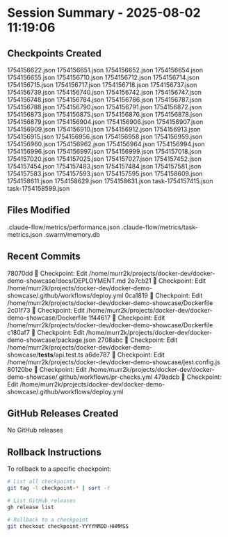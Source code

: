 # Session Summary - 2025-08-02 11:19:06

## Checkpoints Created
1754156622.json
1754156651.json
1754156652.json
1754156654.json
1754156655.json
1754156710.json
1754156712.json
1754156714.json
1754156715.json
1754156717.json
1754156718.json
1754156737.json
1754156739.json
1754156740.json
1754156742.json
1754156747.json
1754156748.json
1754156784.json
1754156786.json
1754156787.json
1754156788.json
1754156790.json
1754156791.json
1754156872.json
1754156873.json
1754156875.json
1754156876.json
1754156878.json
1754156879.json
1754156904.json
1754156906.json
1754156907.json
1754156909.json
1754156910.json
1754156912.json
1754156913.json
1754156915.json
1754156956.json
1754156958.json
1754156959.json
1754156960.json
1754156962.json
1754156964.json
1754156994.json
1754156996.json
1754156997.json
1754156999.json
1754157018.json
1754157020.json
1754157025.json
1754157027.json
1754157452.json
1754157454.json
1754157483.json
1754157484.json
1754157581.json
1754157583.json
1754157593.json
1754157595.json
1754158609.json
1754158611.json
1754158629.json
1754158631.json
task-1754157415.json
task-1754158599.json

## Files Modified
.claude-flow/metrics/performance.json
.claude-flow/metrics/task-metrics.json
.swarm/memory.db

## Recent Commits
78070dd 🔖 Checkpoint: Edit /home/murr2k/projects/docker-dev/docker-demo-showcase/docs/DEPLOYMENT.md
2e7cb21 🔖 Checkpoint: Edit /home/murr2k/projects/docker-dev/docker-demo-showcase/.github/workflows/deploy.yml
0ca1819 🔖 Checkpoint: Edit /home/murr2k/projects/docker-dev/docker-demo-showcase/Dockerfile
2c01f73 🔖 Checkpoint: Edit /home/murr2k/projects/docker-dev/docker-demo-showcase/Dockerfile
1f44617 🔖 Checkpoint: Edit /home/murr2k/projects/docker-dev/docker-demo-showcase/Dockerfile
c180af7 🔖 Checkpoint: Edit /home/murr2k/projects/docker-dev/docker-demo-showcase/package.json
2708abc 🔖 Checkpoint: Edit /home/murr2k/projects/docker-dev/docker-demo-showcase/__tests__/api.test.ts
a6de787 🔖 Checkpoint: Edit /home/murr2k/projects/docker-dev/docker-demo-showcase/jest.config.js
80120be 🔖 Checkpoint: Edit /home/murr2k/projects/docker-dev/docker-demo-showcase/.github/workflows/pr-checks.yml
479adcb 🔖 Checkpoint: Edit /home/murr2k/projects/docker-dev/docker-demo-showcase/.github/workflows/deploy.yml

## GitHub Releases Created
No GitHub releases

## Rollback Instructions
To rollback to a specific checkpoint:
```bash
# List all checkpoints
git tag -l checkpoint-* | sort -r

# List GitHub releases
gh release list

# Rollback to a checkpoint
git checkout checkpoint-YYYYMMDD-HHMMSS
```
